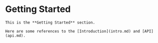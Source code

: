 # Getting Started

    This is the **Getting Started** section.

    Here are some references to the [Introduction](intro.md) and [API](api.md).